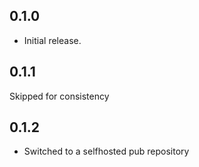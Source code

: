 ## 0.1.0

* Initial release.

## 0.1.1

Skipped for consistency

## 0.1.2

* Switched to a selfhosted pub repository
